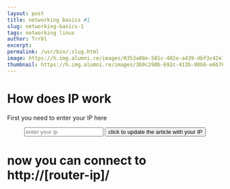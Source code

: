 ```yaml
---
layout: post
title: networking basics #1
slug: networking-basics-1
tags: networking linux
author: Trrbl
excerpt: 
permalink: /usr/bin/:slug.html
image: https://h.img.alumni.re/images/0353a08e-581c-482e-a439-dbf3c42e788c.webp
thumbnail: https://h.img.alumni.re/images/3b9c290b-692c-413b-80b6-e6b766761976.webp
---
```




# How does IP work

First you need to enter your IP here


<center>
  <input id="input" type="text" placeholder="enter your ip" />
  <button id="replaceIpButton">click to update the article with your IP</button>
</center>


# now you can connect to http://[router-ip]/

<script>
function replaceInText(element, pattern, replacement) {
  for (let node of element.childNodes) {
      switch (node.nodeType) {
          case Node.ELEMENT_NODE:
              replaceInText(node, pattern, replacement);
              break;
          case Node.TEXT_NODE:
              node.textContent = node.textContent.replace(pattern, replacement);
              break;
      }
  }
}
const btn = document.getElementById('replaceIpButton');
btn.addEventListener('click', function () {
  const element = document.getElementById('post-id');
  const ip = document.getElementById('input').value;
  replaceInText(element,'[router-ip]', ip);
});
</script>